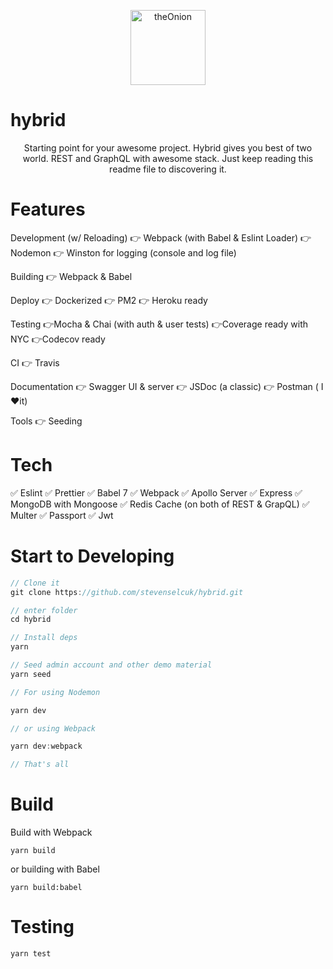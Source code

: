 <p align="center">
  <a href="https://github.com/stevenselcuk/hybrid">
    <img
      src="https://i.imgur.com/LKckQpu.png"
      height="120"
      alt="theOnion"
      title="Hybrid API Boilerplate"
    />
  </a>



<p align="center">
   <h1>hybrid</em></h1>
</p>

<p align="center">
   Starting point for your awesome project. Hybrid gives you best of two world. REST and GraphQL with awesome stack. Just keep reading this readme file to discovering it.
</p>

# Features

Development (w/ Reloading)
👉 Webpack (with Babel & Eslint Loader)
👉 Nodemon
👉 Winston for logging (console and log file)

Building
👉 Webpack & Babel

Deploy
👉 Dockerized
👉 PM2
👉 Heroku ready

Testing
👉Mocha & Chai (with auth & user tests)
👉Coverage ready with NYC
👉Codecov ready

CI 
👉 Travis

Documentation
👉 Swagger UI & server
👉 JSDoc (a classic)
👉 Postman ( I ❤️it)

Tools
👉 Seeding

# Tech

✅ Eslint
✅ Prettier
✅ Babel 7
✅ Webpack
✅ Apollo Server
✅ Express
✅ MongoDB with Mongoose
✅ Redis Cache (on both of REST & GrapQL)
✅ Multer
✅ Passport
✅ Jwt



# Start to Developing

```javascript
// Clone it
git clone https://github.com/stevenselcuk/hybrid.git

// enter folder
cd hybrid

// Install deps
yarn

// Seed admin account and other demo material
yarn seed

// For using Nodemon

yarn dev

// or using Webpack

yarn dev:webpack

// That's all
```



# Build

Build with Webpack

`yarn build`

or building with Babel

`yarn build:babel`

# Testing

`yarn test`

